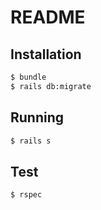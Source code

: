 # README

## Installation
``` bash
$ bundle
$ rails db:migrate
```

## Running
```bash
$ rails s
```

## Test
```bash
$ rspec
```
